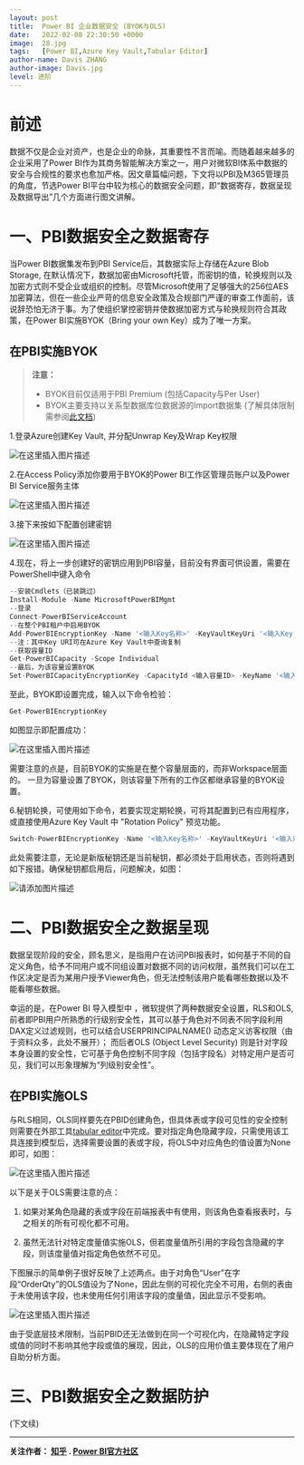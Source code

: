 ```yaml
---
layout: post
title:  Power BI 企业数据安全 (BYOK与OLS)
date:   2022-02-08 22:30:50 +0000
image:  28.jpg
tags:   [Power BI,Azure Key Vault,Tabular Editor]
author-name: Davis ZHANG
author-image: Davis.jpg
level: 进阶
---
```


# 前述

数据不仅是企业对资产，也是企业的命脉，其重要性不言而喻。而随着越来越多的企业采用了Power BI作为其商务智能解决方案之一，用户对微软BI体系中数据的安全与合规性的要求也愈加严格。因文章篇幅问题，下文将以PBI及M365管理员的角度，节选Power BI平台中较为核心的数据安全问题，即“数据寄存，数据呈现及数据导出”几个方面进行图文讲解。

# 一、PBI数据安全之数据寄存

当Power BI数据集发布到PBI Service后，其数据实际上存储在Azure Blob Storage, 在默认情况下，数据加密由Microsoft托管，而密钥的值，轮换规则以及加密方式则不受企业或组织的控制。尽管Microsoft使用了足够强大的256位AES加密算法，但在一些企业严苛的信息安全政策及合规部门严谨的审查工作面前，该说辞恐怕无济于事。为了使组织掌控密钥并使数据加密方式与轮换规则符合其政策，在Power BI实施BYOK（Bring your own Key）成为了唯一方案。

## 在PBI实施BYOK

> **注意：**
> 
>  - BYOK目前仅适用于PBI Premium (包括Capacity与Per User)
>  - BYOK主要支持以关系型数据库位数据源的Import数据集    (了解具体限制需参阅[此文档](https://docs.microsoft.com/en-us/power-bi/admin/service-encryption-byok#data-source-and-storage-considerations))


1.登录Azure创建Key Vault, 并分配Unwrap Key及Wrap Key权限

![在这里插入图片描述](https://img-blog.csdnimg.cn/cc3225f7c69346fd8f78f34e2a4e4235.png?x-oss-process=image/watermark,type_d3F5LXplbmhlaQ,shadow_50,text_RC1CSSB8IERhdmlzIG9uIEJJ,size_20,color_FFFFFF,t_70,g_se,x_16#pic_center)

2.在Access Policy添加你要用于BYOK的Power BI工作区管理员账户以及Power BI Service服务主体

![在这里插入图片描述](https://img-blog.csdnimg.cn/6ea985987cf543359da2b1bea7142036.png?x-oss-process=image/watermark,type_d3F5LXplbmhlaQ,shadow_50,text_RC1CSSB8IERhdmlzIG9uIEJJ,size_20,color_FFFFFF,t_70,g_se,x_16#pic_center)


3.接下来按如下配置创建密钥

![在这里插入图片描述](https://img-blog.csdnimg.cn/79309571380f43e19421b137c34b8a2c.png?x-oss-process=image/watermark,type_d3F5LXplbmhlaQ,shadow_50,text_RC1CSSB8IERhdmlzIG9uIEJJ,size_20,color_FFFFFF,t_70,g_se,x_16#pic_center)

4.现在，将上一步创建好的密钥应用到PBI容量，目前没有界面可供设置，需要在PowerShell中键入命令

```Python
--安装Cmdlets（已装跳过）
Install-Module -Name MicrosoftPowerBIMgmt
--登录
Connect-PowerBIServiceAccount 
--在整个PBI租户中启用BYOK
Add-PowerBIEncryptionKey -Name '<输入Key名称>' -KeyVaultKeyUri '<输入Key URI>'
--注：其中Key URI可在Azure Key Vault中查询复制
--获取容量ID
Get-PowerBICapacity -Scope Individual
--最后，为该容量设置BYOK
Set-PowerBICapacityEncryptionKey -CapacityId <输入容量ID> -KeyName '<输入Key名称>'
```

至此，BYOK即设置完成，输入以下命令检验：


```Python
Get-PowerBIEncryptionKey
```

如图显示即配置成功：

![在这里插入图片描述](https://img-blog.csdnimg.cn/fd751b7a7d9a44a5991c526013cee56a.png?x-oss-process=image/watermark,type_d3F5LXplbmhlaQ,shadow_50,text_RC1CSSB8IERhdmlzIG9uIEJJ,size_20,color_FFFFFF,t_70,g_se,x_16#pic_center)

需要注意的点是，目前BYOK的实施是在整个容量层面的，而非Workspace层面的。 一旦为容量设置了BYOK，则该容量下所有的工作区都继承容量的BYOK设置。

6.秘钥轮换，可使用如下命令，若要实现定期轮换，可将其配置到已有应用程序，或直接使用Azure Key Vault 中 "Rotation Policy" 预览功能。

```Python
Switch-PowerBIEncryptionKey -Name '<输入Key名称>' -KeyVaultKeyUri '<输入新的Key URI>'
```

此处需要注意，无论是新版秘钥还是当前秘钥，都必须处于启用状态，否则将遇到如下报错。确保秘钥都启用后，问题解决，如图：

![请添加图片描述](https://img-blog.csdnimg.cn/1c3f4a5898c24d95a68b50f0694ef9c6.png?x-oss-process=image/watermark,type_d3F5LXplbmhlaQ,shadow_50,text_RC1CSSB8IERhdmlzIG9uIEJJ,size_20,color_FFFFFF,t_70,g_se,x_16)

# 二、PBI数据安全之数据呈现

数据呈现阶段的安全，顾名思义，是指用户在访问PBI报表时，如何基于不同的自定义角色，给予不同用户或不同组设置对数据不同的访问权限，虽然我们可以在工作区决定是否为某用户授予Viewer角色，但无法控制该用户能看哪些数据以及不能看哪些数据。

幸运的是，在Power BI 导入模型中 ，微软提供了两种数据安全设置，RLS和OLS, 前者即PBI用户所熟悉的行级别安全性，其可以基于角色对不同表不同字段利用DAX定义过滤规则，也可以结合USERPRINCIPALNAME() 动态定义访客权限（由于资料众多，此处不展开）； 而后者OLS (Object Level Security) 则是针对字段本身设置的安全性，它可基于角色控制不同字段（包括字段名）对特定用户是否可见，我们可以形象理解为“列级别安全性”。

## 在PBI实施OLS

与RLS相同，OLS同样要先在PBID创建角色，但具体表或字段可见性的安全控制则需要在外部工具[tabular editor](https://tabulareditor.com)中完成。要对指定角色隐藏字段，只需使用该工具连接到模型后，选择需要设置的表或字段，将OLS中对应角色的值设置为None即可，如图：

![在这里插入图片描述](https://img-blog.csdnimg.cn/1685a10a0d794ac8b9c1e4c3ff509c7d.png?x-oss-process=image/watermark,type_d3F5LXplbmhlaQ,shadow_50,text_RC1CSSB8IERhdmlzIG9uIEJJ,size_20,color_FFFFFF,t_70,g_se,x_16#pic_center)

以下是关于OLS需要注意的点：

1. 如果对某角色隐藏的表或字段在前端报表中有使用，则该角色查看报表时，与之相关的所有可视化都不可用。

2. 虽然无法针对特定度量值实施OLS，但若度量值所引用的字段包含隐藏的字段，则该度量值对指定角色依然不可见。

下图展示的简单例子很好反映了上述两点。由于对角色“User”在字段“OrderQty”的OLS值设为了None，因此左侧的可视化完全不可用，右侧的表由于未使用该字段，也未使用任何引用该字段的度量值，因此显示不受影响。

![在这里插入图片描述](https://img-blog.csdnimg.cn/782f2bfcd49e4af88fcbb60cdaf1c33c.png?x-oss-process=image/watermark,type_d3F5LXplbmhlaQ,shadow_50,text_RC1CSSB8IERhdmlzIG9uIEJJ,size_20,color_FFFFFF,t_70,g_se,x_16#pic_center)

由于受底层技术限制，当前PBID还无法做到在同一个可视化内，在隐藏特定字段或值的同时不影响其他字段或值的展现，因此，OLS的应用价值主要体现在了用户自助分析方面。

# 三、PBI数据安全之数据防护

(下文续)



-----------------

**关注作者： [知乎](https://www.zhihu.com/people/zhang-zhe-hong-01/posts)  . [Power BI官方社区](https://community.powerbi.com/t5/user/viewprofilepage/user-id/220984)**
